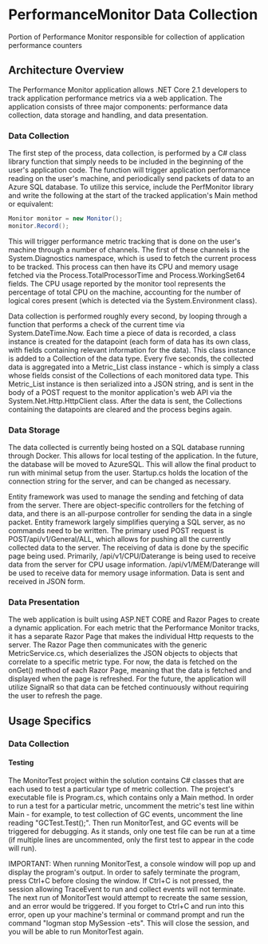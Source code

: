 # PerformanceMonitor Data Collection
Portion of Performance Monitor responsible for collection of application performance counters

## Architecture Overview
The Performance Monitor application allows .NET Core 2.1 developers to track application performance metrics via a web application. The application consists of three major components: performance data collection, data storage and handling, and data presentation. 

### Data Collection
The first step of the process, data collection, is performed by a C# class library function that simply needs to be included in the beginning of the user's application code. The function will trigger application performance reading on the user's machine, and periodically send packets of data to an Azure SQL database. To utilize this service, include the PerfMonitor library and write the following at the start of the tracked application's Main method or equivalent:

```cs
Monitor monitor = new Monitor();
monitor.Record();
```

This will trigger performance metric tracking that is done on the user's machine through a number of channels. The first of these channels is the System.Diagnostics namespace, which is used to fetch the current process to be tracked. This process can then have its CPU and memory usage fetched via the Process.TotalProcessorTime and Process.WorkingSet64 fields. The CPU usage reported by the monitor tool represents the percentage of total CPU on the machine, accounting for the number of logical cores present (which is detected via the System.Environment class).

[//]: # (Description of other data collection would go here)

Data collection is performed roughly every second, by looping through a function that performs a check of the current time via System.DateTime.Now. Each time a piece of data is recorded, a class instance is created for the datapoint (each form of data has its own class, with fields containing relevant information for the data). This class instance is added to a Collection of the data type. Every five seconds, the collected data is aggregated into a Metric_List class instance - which is simply a class whose fields consist of the Collections of each monitored data type. This Metric_List instance is then serialized into a JSON string, and is sent in the body of a POST request to the monitor application's web API via the System.Net.Http.HttpClient class. After the data is sent, the Collections containing the datapoints are cleared and the process begins again.

### Data Storage
The data collected is currently being hosted on a SQL database running through Docker. This allows for local testing of the application. In the future, the database will be moved to AzureSQL. This will allow the final product to run with minimal setup from the user. Startup.cs holds the location of the connection string for the server, and can be changed as necessary.

Entity framework was used to manage the sending and fetching of data from the server. There are object-specific controllers for the fetching of data, and there is an all-purpose controller for sending the data in a single packet. Entity framework largely simplifies querying a SQL server, as no commands need to be written. The primary used POST request is POST/api/v1/General/ALL, which allows for pushing all the currently collected data to the server. The receiving of data is done by the specific page being used. Primarily, /api/v1/CPU/Daterange is being used to receive data from the server for CPU usage information. /api/v1/MEM/Daterange will be used to receive data for memory usage information. Data is sent and received in JSON form.


### Data Presentation
The web application is built using ASP.NET CORE and Razor Pages to create a dynamic application. For each metric that the Performance Monitor tracks, it has a separate Razor Page that makes the individual Http requests to the server. The Razor Page then communicates with the generic MetricService.cs, which deserializes the JSON objects to objects that correlate to a specific metric type. For now, the data is fetched on the onGet() method of each Razor Page, meaning that the data is fetched and displayed when the page is refreshed. For the future, the application will utilize SignalR so that data can be fetched continuously without requiring the user to refresh the page. 

## Usage Specifics
### Data Collection

#### Testing
The MonitorTest project within the solution contains C# classes that are each used to test a particular type of metric collection. The project's executable file is Program.cs, which contains only a Main method. In order to run a test for a particular metric, uncomment the metric's test line within Main - for example, to test collection of GC events, uncomment the line reading "GCTest.Test();". Then run MonitorTest, and GC events will be triggered for debugging. As it stands, only one test file can be run at a time (if multiple lines are uncommented, only the first test to appear in the code will run).

IMPORTANT: When running MonitorTest, a console window will pop up and display the program's output. In order to safely terminate the program, press Ctrl+C before closing the window. If Ctrl+C is not pressed, the session allowing TraceEvent to run and collect events will not terminate. The next run of MonitorTest would attempt to recreate the same session, and an error would be triggered. If you forget to Ctrl+C and run into this error, open up your machine's terminal or command prompt and run the command "logman stop MySession -ets". This will close the session, and you will be able to run MonitorTest again.